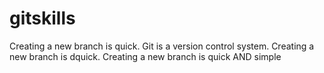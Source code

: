 # gitskills
Creating a new branch is quick.
Git is a version control system.
Creating a new branch is  dquick.
Creating a new branch is quick AND simple